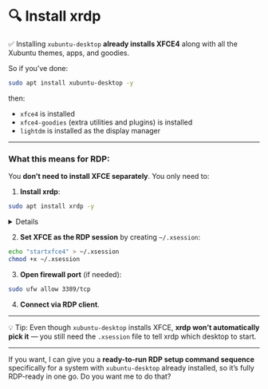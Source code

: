 # 🔍 **Install xrdp**

✅ Installing `xubuntu-desktop` **already installs XFCE4** along with all the Xubuntu themes, apps, and goodies.

So if you’ve done:

```bash
sudo apt install xubuntu-desktop -y
```

then:

* `xfce4` is installed
* `xfce4-goodies` (extra utilities and plugins) is installed
* `lightdm` is installed as the display manager

---

### What this means for RDP:

You **don’t need to install XFCE separately**. You only need to:

1. **Install xrdp**:

```bash
sudo apt install xrdp -y
```
<details>

```lua
Reading package lists... Done
Building dependency tree... Done
Reading state information... Done
The following additional packages will be installed:
  libpipewire-0.3-modules-xrdp pipewire-module-xrdp xorgxrdp
Suggested packages:
  guacamole
The following NEW packages will be installed:
  libpipewire-0.3-modules-xrdp pipewire-module-xrdp xorgxrdp xrdp
0 upgraded, 4 newly installed, 0 to remove and 0 not upgraded.
Need to get 626 kB of archives.
After this operation, 3,570 kB of additional disk space will be used.
Get:1 http://ca.archive.ubuntu.com/ubuntu noble/universe amd64 xrdp amd64 0.9.24-4 [536 kB]
Get:2 http://ca.archive.ubuntu.com/ubuntu noble/universe amd64 libpipewire-0.3-modules-xrdp amd64 0.2-2 [20.6 kB]
Get:3 http://ca.archive.ubuntu.com/ubuntu noble/universe amd64 pipewire-module-xrdp all 0.2-2 [3,800 B]
Get:4 http://ca.archive.ubuntu.com/ubuntu noble/universe amd64 xorgxrdp amd64 1:0.9.19-1 [65.3 kB]
Fetched 626 kB in 0s (1,544 kB/s)   
Selecting previously unselected package xrdp.
(Reading database ... 227614 files and directories currently installed.)
Preparing to unpack .../xrdp_0.9.24-4_amd64.deb ...
Unpacking xrdp (0.9.24-4) ...
Selecting previously unselected package libpipewire-0.3-modules-xrdp:amd64.
Preparing to unpack .../libpipewire-0.3-modules-xrdp_0.2-2_amd64.deb ...
Unpacking libpipewire-0.3-modules-xrdp:amd64 (0.2-2) ...
Selecting previously unselected package pipewire-module-xrdp.
Preparing to unpack .../pipewire-module-xrdp_0.2-2_all.deb ...
Unpacking pipewire-module-xrdp (0.2-2) ...
Selecting previously unselected package xorgxrdp.
Preparing to unpack .../xorgxrdp_1%3a0.9.19-1_amd64.deb ...
Unpacking xorgxrdp (1:0.9.19-1) ...
Setting up xrdp (0.9.24-4) ...

Generating 2048 bit rsa key...

ssl_gen_key_xrdp1 ok

saving to /etc/xrdp/rsakeys.ini

Created symlink /etc/systemd/system/multi-user.target.wants/xrdp-sesman.service → /usr/lib/systemd/system/xrdp-sesman.service.
Created symlink /etc/systemd/system/multi-user.target.wants/xrdp.service → /usr/lib/systemd/system/xrdp.service.
Setting up libpipewire-0.3-modules-xrdp:amd64 (0.2-2) ...
Setting up xorgxrdp (1:0.9.19-1) ...
Setting up pipewire-module-xrdp (0.2-2) ...
Processing triggers for man-db (2.12.0-4build2) ...
Processing triggers for libc-bin (2.39-0ubuntu8.6) ...
Scanning processes...                                                                                                                     
Scanning processor microcode...                                                                                                           
Scanning linux images...                                                                                                                  

Running kernel seems to be up-to-date.

The processor microcode seems to be up-to-date.

No services need to be restarted.

No containers need to be restarted.

No user sessions are running outdated binaries.

No VM guests are running outdated hypervisor (qemu) binaries on this host.
```
  
</details>

2. **Set XFCE as the RDP session** by creating `~/.xsession`:

```bash
echo "startxfce4" > ~/.xsession
chmod +x ~/.xsession
```

3. **Open firewall port** (if needed):

```bash
sudo ufw allow 3389/tcp
```

4. **Connect via RDP client**.

---

💡 Tip: Even though `xubuntu-desktop` installs XFCE, **xrdp won’t automatically pick it** — you still need the `.xsession` file to tell xrdp which desktop to start.

---

If you want, I can give you a **ready-to-run RDP setup command sequence** specifically for a system with `xubuntu-desktop` already installed, so it’s fully RDP-ready in one go. Do you want me to do that?
